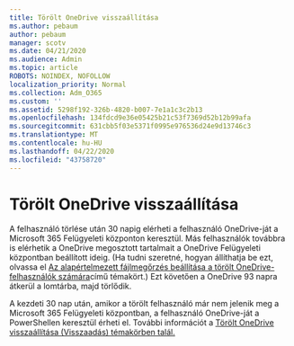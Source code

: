```yaml
---
title: Törölt OneDrive visszaállítása
ms.author: pebaum
author: pebaum
manager: scotv
ms.date: 04/21/2020
ms.audience: Admin
ms.topic: article
ROBOTS: NOINDEX, NOFOLLOW
localization_priority: Normal
ms.collection: Adm_O365
ms.custom: ''
ms.assetid: 5298f192-326b-4820-b007-7e1a1c3c2b13
ms.openlocfilehash: 134fdcd9e36e05425b21c53f7369d52b12b99afa
ms.sourcegitcommit: 631cbb5f03e5371f0995e976536d24e9d13746c3
ms.translationtype: MT
ms.contentlocale: hu-HU
ms.lasthandoff: 04/22/2020
ms.locfileid: "43758720"
---
```

# <a name="restore-a-deleted-onedrive"></a>Törölt OneDrive visszaállítása

A felhasználó törlése után 30 napig elérheti a felhasználó OneDrive-ját a Microsoft 365 Felügyeleti központon keresztül. Más felhasználók továbbra is elérhetik a OneDrive megosztott tartalmait a OneDrive Felügyeleti központban beállított ideig. (Ha tudni szeretné, hogyan állíthatja be ezt, olvassa el [Az alapértelmezett fájlmegőrzés beállítása a törölt OneDrive-felhasználók számára](https://go.microsoft.com/fwlink/?linkid=874267)című témakört.) Ezt követően a OneDrive 93 napra átkerül a lomtárba, majd törlődik.
  
A kezdeti 30 nap után, amikor a törölt felhasználó már nem jelenik meg a Microsoft 365 Felügyeleti központban, a felhasználó OneDrive-ját a PowerShellen keresztül érheti el. További információt a [Törölt OneDrive visszaállítása (Visszaadás) témakörben talál.](https://go.microsoft.com/fwlink/?linkid=874269)
  

